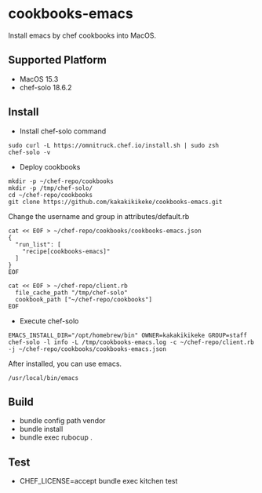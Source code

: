 # cookbooks-emacs
Install emacs by chef cookbooks into MacOS.

## Supported Platform
* MacOS 15.3
* chef-solo 18.6.2

## Install
* Install chef-solo command

```
sudo curl -L https://omnitruck.chef.io/install.sh | sudo zsh
chef-solo -v
```

* Deploy cookbooks

```
mkdir -p ~/chef-repo/cookbooks
mkdir -p /tmp/chef-solo/
cd ~/chef-repo/cookbooks
git clone https://github.com/kakakikikeke/cookbooks-emacs.git
```

Change the username and group in attributes/default.rb

```
cat << EOF > ~/chef-repo/cookbooks/cookbooks-emacs.json
{
  "run_list": [
    "recipe[cookbooks-emacs]"
  ]
}
EOF
```

```
cat << EOF > ~/chef-repo/client.rb
  file_cache_path "/tmp/chef-solo"
  cookbook_path ["~/chef-repo/cookbooks"]
EOF
```

* Execute chef-solo

```
EMACS_INSTALL_DIR="/opt/homebrew/bin" OWNER=kakakikikeke GROUP=staff chef-solo -l info -L /tmp/cookbooks-emacs.log -c ~/chef-repo/client.rb -j ~/chef-repo/cookbooks/cookbooks-emacs.json
```

After installed, you can use emacs.

```
/usr/local/bin/emacs
```

## Build
* bundle config path vendor
* bundle install
* bundle exec rubocup .

## Test
* CHEF_LICENSE=accept bundle exec kitchen test

